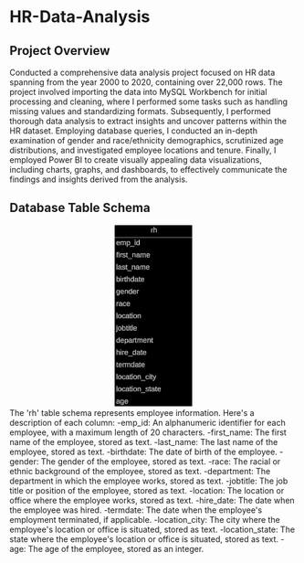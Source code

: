 # HR-Data-Analysis

## Project Overview
Conducted a comprehensive data analysis project focused on HR data spanning from the year 2000 to 2020, containing over 22,000 rows. The project involved importing the data into MySQL Workbench for initial processing and cleaning, where I performed some tasks such as handling missing values and standardizing formats. Subsequently, I performed thorough data analysis to extract insights and uncover patterns within the HR dataset. Employing database queries, I conducted an in-depth examination of gender and race/ethnicity demographics, scrutinized age distributions, and investigated employee locations and tenure. Finally, I employed Power BI to create visually appealing data visualizations, including charts, graphs, and dashboards, to effectively communicate the findings and insights derived from the analysis.

## Database Table Schema
<div style="text-align:center"><img src="rh_table.png" /></div>
The 'rh' table schema represents employee information. 
Here's a description of each column:
-emp_id: An alphanumeric identifier for each employee, with a maximum length of 20 characters.
-first_name: The first name of the employee, stored as text.
-last_name: The last name of the employee, stored as text.
-birthdate: The date of birth of the employee.
-gender: The gender of the employee, stored as text.
-race: The racial or ethnic background of the employee, stored as text.
-department: The department in which the employee works, stored as text.
-jobtitle: The job title or position of the employee, stored as text.
-location: The location or office where the employee works, stored as text.
-hire_date: The date when the employee was hired.
-termdate: The date when the employee's employment terminated, if applicable.
-location_city: The city where the employee's location or office is situated, stored as text.
-location_state: The state where the employee's location or office is situated, stored as text.
-age: The age of the employee, stored as an integer.
